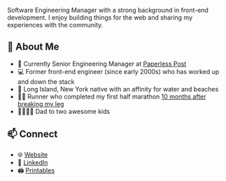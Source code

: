 Software Engineering Manager with a strong background in front-end development. I enjoy building things for the web and sharing my experiences with the community.

## 🧰 About Me

- 🏢 Currently Senior Engineering Manager at [Paperless Post](https://www.paperlesspost.com/)
- 💻 Former front-end engineer (since early 2000s) who has worked up and down the stack
- 🌊 Long Island, New York native with an affinity for water and beaches
- 🏃‍♂️ Runner who completed my first half marathon [10 months after breaking my leg](https://johnzanussi.com/posts/suffolk-half-marathon-2023)
- 👨‍👩‍👧‍👦 Dad to two awesome kids

## 📫 Connect

- 🌐 [Website](https://johnzanussi.com/)
- 🔗 [LinkedIn](https://www.linkedin.com/in/john-zanussi/)
- 🖨️ [Printables](https://www.printables.com/@johnzanussi)
